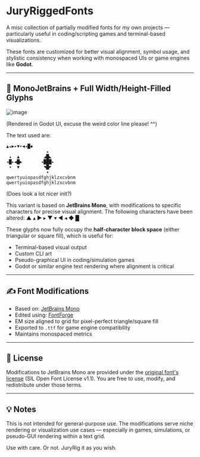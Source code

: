 # JuryRiggedFonts

A misc collection of partially modified fonts for my own projects — particularly useful in coding/scripting games and terminal-based visualizations.

These fonts are customized for better visual alignment, symbol usage, and stylistic consistency when working with monospaced UIs or game engines like **Godot**.

---

## 🔧 MonoJetBrains + Full Width/Height-Filled Glyphs

![image](https://github.com/user-attachments/assets/b4387550-9f9b-424e-8f24-3e2b0642be85)

(Rendered in Godot UI, excuse the weird color line please! ^^)

The text used are:
```
▲▴▶▸▼▾◀◂█◆
               ▴
 ▴  ▲         ◢█◣
◂█▸◀█▶       ◂███▸
 ▾  ▼         ◥█◤
               ▾
qwertyuiopasdfghjklzxcvbnm
qwertyuiopasdfghjklzxcvbnm
 ```

(Does look a lot nicer init?)

This variant is based on **JetBrains Mono**, with modifications to specific characters for precise visual alignment. The following characters have been altered:
▲ ▴ ▶ ▸ ▼ ▾ ◀ ◂ ◆ █

These glyphs now fully occupy the **half-character block space** (either triangular or square fill), which is useful for:

- Terminal-based visual output
- Custom CLI art
- Pseudo-graphical UI in coding/simulation games
- Godot or similar engine text rendering where alignment is critical

---

## ✍️ Font Modifications

- Based on: [JetBrains Mono](https://www.jetbrains.com/lp/mono/)
- Edited using: [FontForge](https://fontforge.org/)
- EM size aligned to grid for pixel-perfect triangle/square fill
- Exported to `.ttf` for game engine compatibility
- Maintains monospaced metrics

---
## 📄 License

Modifications to JetBrains Mono are provided under the [original font's license](https://github.com/JetBrains/JetBrainsMono/blob/master/OFL.txt) (SIL Open Font License v1.1). You are free to use, modify, and redistribute under those terms.

---

## 💡 Notes

This is not intended for general-purpose use. The modifications serve niche rendering or visualization use cases — especially in games, simulations, or pseudo-GUI rendering within a text grid.

Use with care. Or not. JuryRig it as you wish.
